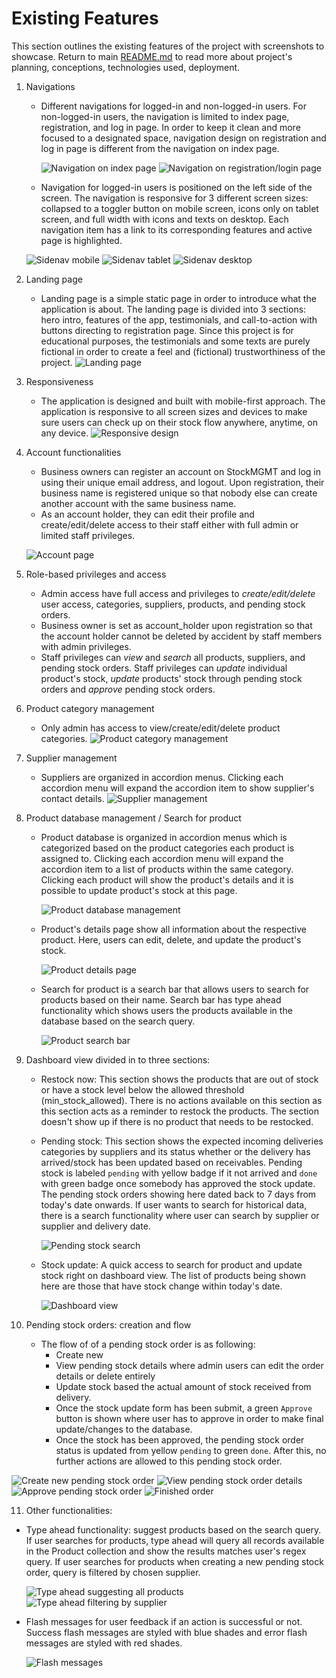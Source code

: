 # Existing Features
This section outlines the existing features of the project with screenshots to showcase.
Return to main [README.md](README.md) to read more about project's planning, conceptions, technologies used, deployment.

1. Navigations
   * Different navigations for logged-in and non-logged-in users. For non-logged-in users, the navigation is limited to index page, registration, and log in page. In order to keep it clean and more focused to a designated space, navigation design on registration and log in page is different from the navigation on index page.
   
      ![Navigation on index page](readme-assets/features/features-navigation-index.png)
      ![Navigation on registration/login page](readme-assets/features/features-navigation-registration-login.png)

   * Navigation for logged-in users is positioned on the left side of the screen. The navigation is responsive for 3 different screen sizes: collapsed to a toggler button on mobile screen, icons only on tablet screen, and full width with icons and texts on desktop. Each navigation item has a link to its corresponding features and active page is highlighted.
  
   ![Sidenav mobile](readme-assets/features/features-sidenav-mobile.png)
   ![Sidenav tablet](readme-assets/features/features-sidenav-tablet.png)
   ![Sidenav desktop](readme-assets/features/features-sidenav-desktop.png)


2. Landing page
   * Landing page is a simple static page in order to introduce what the application is about. The landing page is divided into 3 sections: hero intro, features of the app, testimonials, and call-to-action with buttons directing to registration page. Since this project is for educational purposes, the testimonials and some texts are purely fictional in order to create a feel and (fictional) trustworthiness of the project.
   ![Landing page](readme-assets/features/features-landing-page.png)

3. Responsiveness
   * The application is designed and built with mobile-first approach. The application is responsive to all screen sizes and devices to make sure users can check up on their stock flow anywhere, anytime, on any device.
   ![Responsive design](readme-assets/responsiveness.png)

4. Account functionalities
   * Business owners can register an account on StockMGMT and log in using their unique email address, and logout. Upon registration, their business name is registered unique so that nobody else can create another account with the same business name.
   * As an account holder, they can edit their profile and create/edit/delete access to their staff either with full admin or limited staff privileges.
    
   ![Account page](readme-assets/features/features-account-page.png)

5. Role-based privileges and access
   * Admin access have full access and privileges to *create/edit/delete* user access, categories, suppliers, products, and pending stock orders.
   * Business owner is set as account_holder upon registration so that the account holder cannot be deleted by accident by staff members with admin privileges.
   * Staff privileges can *view* and *search* all products, suppliers, and pending stock orders. Staff privileges can *update* individual product's stock, *update* products' stock through pending stock orders and *approve* pending stock orders.

6. Product category management
   * Only admin has access to view/create/edit/delete product categories.
  ![Product category management](readme-assets/features/features-category-management.png)

7. Supplier management
   * Suppliers are organized in accordion menus. Clicking each accordion menu will expand the accordion item to show supplier's contact details.
  ![Supplier management](readme-assets/features/features-supplier-management.png)

8. Product database management / Search for product
    * Product database is organized in accordion menus which is categorized based on the product categories each product is assigned to. Clicking each accordion menu will expand the accordion item to a list of products within the same category. Clicking each product will show the product's details and it is possible to update product's stock at this page.
    
      ![Product database management](readme-assets/features/features-product-management.png)
    * Product's details page show all information about the respective product. Here, users can edit, delete, and update the product's stock.
    
      ![Product details page](readme-assets/features/features-product-details.png)
    * Search for product is a search bar that allows users to search for products based on their name. Search bar has type ahead functionality which shows users the products available in the database based on the search query.
    
      ![Product search bar](readme-assets/features/features-product-search.png)

9.  Dashboard view divided in to three sections:
    * Restock now: This section shows the products that are out of stock or have a stock level below the allowed threshold (min_stock_allowed). There is no actions available on this section as this section acts as a reminder to restock the products. The section doesn't show up if there is no product that needs to be restocked.
    * Pending stock: This section shows the expected incoming deliveries categories by suppliers and its status whether or the delivery has arrived/stock has been updated based on receivables. Pending stock is labeled `pending` with yellow badge if it not arrived and `done` with green badge once somebody has approved the stock update. The pending stock orders showing here dated back to 7 days from today's date onwards. If user wants to search for historical data, there is a search functionality where user can search by supplier or supplier and delivery date.
    
      ![Pending stock search](readme-assets/features/features-pending-stock-search.png)
    * Stock update: A quick access to search for product and update stock right on dashboard view. The list of products being shown here are those that have stock change within today's date.
    
      ![Dashboard view](readme-assets/features/features-dashboard.png)

10. Pending stock orders: creation and flow
    * The flow of of a pending stock order is as following: 
      * Create new
      * View pending stock details where admin users can edit the order details or delete entirely
      * Update stock based the actual amount of stock received from delivery.
      * Once the stock update form has been submit, a green `Approve` button is shown where user has to approve in order to make final update/changes to the database.
      * Once the stock has been approved, the pending stock order status is updated from yellow `pending` to green `done`. After this, no further actions are allowed to this pending stock order.

   ![Create new pending stock order](readme-assets/features/features-pending-stock-create.png)
   ![View pending stock order details](readme-assets/features/features-pending-stock-update.png)
   ![Approve pending stock order](readme-assets/features/features-pending-stock-approve.png)
   ![Finished order](readme-assets/features/features-pending-stock-done.png)

11.  Other functionalities:
* Type ahead functionality: suggest products based on the search query. If user searches for products, type ahead will query all records available in the Product collection and show the results matches user's regex query. If user searches for products when creating a new pending stock order, query is filtered by chosen supplier.

   ![Type ahead suggesting all products](readme-assets/features/features-typeahead-all-products.png)
   ![Type ahead filtering by supplier](readme-assets/features/features-typeahead-filtered-by-supplier.png)
* Flash messages for user feedback if an action is successful or not. Success flash messages are styled with blue shades and error flash messages are styled with red shades.

   ![Flash messages](readme-assets/features/features-flash-messages.png)